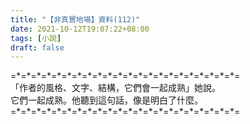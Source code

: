 ```yaml
---
title: "【非真實地場】資料(112)"
date: 2021-10-12T19:07:22+08:00
tags: [小說]
draft: false
---
```


=\*=\*=\*=\*=\*=\*=\*=\*=\*=\*=\*=\*=\*=\*=\*=\*=\*=\*=\*=\*=\*=\*=  
「作者的風格、文字、結構，它們會一起成熟」她說。  
它們一起成熟。他聽到這句話，像是明白了什麼。  
=\*=\*=\*=\*=\*=\*=\*=\*=\*=\*=\*=\*=\*=\*=\*=\*=\*=\*=\*=\*=\*=\*=  